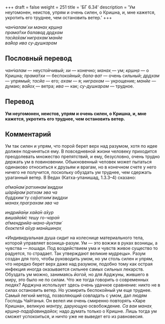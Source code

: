 +++
draft = false
weight = 251
title = 'БГ 6.34'
description = 'Ум неугомонен, неистов, упрям и очень силен, о Кришна, и, мне кажется, укротить его труднее, чем остановить ветер.'
+++

_чан̃чалам̇ хи манах̣ кр̣шн̣а  
прама̄тхи балавад др̣д̣хам  
тасйа̄хам̇ ниграхам̇ манйе  
ва̄йор ива су-душкарам_

## Пословный перевод

_чан̃чалам_ — неустойчивый; _хи_ — конечно; _манах̣_ — ум; _кр̣шн̣а_ — о Кришна; _прама̄тхи_ — беспокойный; _бала_\-_ват_ — очень сильный; _др̣д̣хам_ — упрямый; _тасйа_ — его; _ахам_ — я; _ниграхам_ — укрощение; _манйе_ — думаю; _ва̄йох̣_ — ветра; _ива_ — как; _су_\-_душкарам_ — трудное.

## Перевод

**Ум неугомонен, неистов, упрям и очень силен, о Кришна, и, мне кажется, укротить его труднее, чем остановить ветер.**

## Комментарий

Ум так силен и упрям, что порой берет верх над разумом, хотя по идее должен подчиняться ему. В повседневной жизни человеку приходится преодолевать множество препятствий, и ему, безусловно, очень трудно держать ум в повиновении. Обыкновенный человек может пытаться одинаково относиться к друзьям и врагам, но в конечном счете у него ничего не получится, поскольку обуздать ум труднее, чем сдержать ураганный ветер. В Ведах (Катха-упанишад, 1.3.3–4) сказано:

_а̄тма̄нам̇ ратхинам̇ виддхи  
ш́арӣрам̇ ратхам эва ча  
буддхим̇ ту са̄ратхим̇ виддхи  
манах̣ праграхам эва ча_

_индрийа̄н̣и хайа̄н а̄хур  
вишайа̄м̇с тешу го-чара̄н  
а̄тмендрийа-мано-йуктам̇  
бхоктетй а̄хур манӣшин̣ах̣_

«Индивидуальная душа сидит на колеснице материального тела, которой управляет возница-разум. Ум — это вожжи в руках возницы, а чувства — лошади. Под воздействием ума и чувств живое существо то радуется, то страдает. Так утверждают великие мудрецы». Разум создан для того, чтобы руководить умом, но ум столь силен и упрям, что нередко берет верх даже над разумом, подобно тому как острая инфекция иногда оказывается сильнее самых сильных лекарств. Обуздать ум можно, занимаясь _йогой,_ но для Арджуны, жившего в миру, это было не по силам. Что же тогда говорить о современных людях? Арджуна использует здесь очень удачное сравнение: никто не в силах остановить ветер. Но усмирить беспокойный ум еще труднее. Самый легкий метод, позволяющий совладать с умом, дал людям Господь Чайтанья. Он велел им очень смиренно повторять «Харе Кришна», великую _мантру,_ дарующую освобождение. _Са ваи манах̣ кр̣шн̣а-пада̄равиндайох̣:_ надо думать только о Кришне. Лишь тогда ум сможет успокоиться, и ничто уже не выведет его из равновесия.
